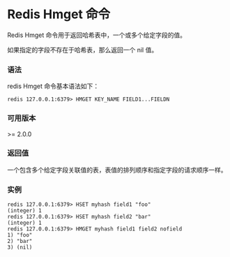 # Redis Hmget 命令

Redis Hmget 命令用于返回哈希表中，一个或多个给定字段的值。

如果指定的字段不存在于哈希表，那么返回一个 nil 值。

### 语法

redis Hmget 命令基本语法如下：

```
redis 127.0.0.1:6379> HMGET KEY_NAME FIELD1...FIELDN 
```

### 可用版本

\>= 2.0.0

### 返回值

一个包含多个给定字段关联值的表，表值的排列顺序和指定字段的请求顺序一样。

### 实例

```
redis 127.0.0.1:6379> HSET myhash field1 "foo"
(integer) 1
redis 127.0.0.1:6379> HSET myhash field2 "bar"
(integer) 1
redis 127.0.0.1:6379> HMGET myhash field1 field2 nofield
1) "foo"
2) "bar"
3) (nil)
```